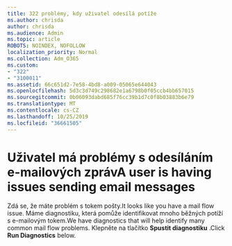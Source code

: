 ```yaml
---
title: 322 problémy, kdy uživatel odesílá potíže
ms.author: chrisda
author: chrisda
ms.audience: Admin
ms.topic: article
ROBOTS: NOINDEX, NOFOLLOW
localization_priority: Normal
ms.collection: Adm_O365
ms.custom:
- "322"
- "3100011"
ms.assetid: 66c651d2-7e58-4bd8-a009-05065e644043
ms.openlocfilehash: 5d3c3d749c298682e1a6798b0f05ccb4bb657015
ms.sourcegitcommit: 0b06093dabd685f76cc39b1d7c0f8b03883b6e79
ms.translationtype: MT
ms.contentlocale: cs-CZ
ms.lasthandoff: 10/25/2019
ms.locfileid: "36661505"
---
```

# <a name="a-user-is-having-issues-sending-email-messages"></a><span data-ttu-id="5772a-102">Uživatel má problémy s odesíláním e-mailových zpráv</span><span class="sxs-lookup"><span data-stu-id="5772a-102">A user is having issues sending email messages</span></span>

<span data-ttu-id="5772a-103">Zdá se, že máte problém s tokem pošty.</span><span class="sxs-lookup"><span data-stu-id="5772a-103">It looks like you have a mail flow issue.</span></span> <span data-ttu-id="5772a-104">Máme diagnostiku, která pomůže identifikovat mnoho běžných potíží s e-mailovým tokem.</span><span class="sxs-lookup"><span data-stu-id="5772a-104">We have diagnostics that will help identify many common mail flow problems.</span></span> <span data-ttu-id="5772a-105">Klepněte na tlačítko **Spustit diagnostiku** .</span><span class="sxs-lookup"><span data-stu-id="5772a-105">Click **Run Diagnostics** below.</span></span>
